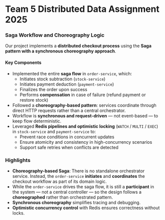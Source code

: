 # Team 5 Distributed Data Assignment 2025

### Saga Workflow and Choreography Logic

Our project implements a **distributed checkout process** using the **Saga pattern with a synchronous choreography approach**.

#### Key Components
- Implemented the entire **saga flow** in `order-service`, which:
  - Initiates stock subtraction (`stock-service`)
  - Initiates payment deduction (`payment-service`)
  - Finalizes the order upon success
  - Performs **compensation** in case of failure (refund payment or restore stock)
- Followed a **choreography-based pattern**: services coordinate through direct HTTP requests rather than a central orchestrator.
- Workflow is **synchronous and request-driven** — not event-based — to keep flow deterministic.
- Leveraged **Redis pipelines and optimistic locking** (`WATCH` / `MULTI` / `EXEC`) in `stock-service` and `payment-service` to:
  - Prevent race conditions in concurrent updates
  - Ensure atomicity and consistency in high-concurrency scenarios
  - Support safe retries when conflicts are detected

### Highlights

- **Choreography-based Saga**: There is no standalone orchestrator service. Instead, the `order-service` **initiates** and **coordinates** the checkout workflow as part of its domain logic.
- While the `order-service` drives the saga flow, it is still a **participant** in the system — not a central controller — so the design follows a **choreographed** rather than orchestrated pattern.
- **Synchronous choreography** simplifies tracing and debugging.
- **Optimistic concurrency control** with Redis ensures correctness without locks.